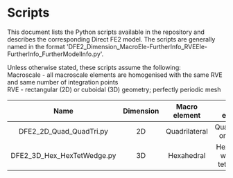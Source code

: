 # Scripts

This document lists the Python scripts available in the repository and describes the corresponding Direct FE2 model. The scripts are generally named in the format 'DFE2_Dimension_MacroEle-FurtherInfo_RVEEle-FurtherInfo_FurtherModelInfo.py'. 

Unless otherwise stated, these scripts assume the following:  
Macroscale - all macroscale elements are homogenised with the same RVE and same number of integration points  
RVE - rectangular (2D) or cuboidal (3D) geometry; perfectly periodic mesh  

| Name | Dimension | Macro element | RVE element | Additional details |
| :-----: | :-----: | :-----: | :-----: | :-----: |
| DFE2_2D_Quad_QuadTri.py | 2D | Quadrilateral | Quadrilateral or triangle | - |
| DFE2_3D_Hex_HexTetWedge.py | 3D | Hexahedral | Hexahedral, wedge or tetrahedral | - |

